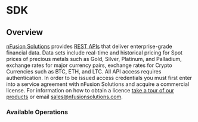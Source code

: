 # SDK

## Overview

[nFusion Solutions](https://nfusionsolutions.com) provides [REST APIs](https://nfusionsolutions.com/data-feeds/) that deliver enterprise-grade financial data. Data sets include real-time and historical pricing for Spot prices of precious metals such as Gold, Silver, Platinum, and Palladium, exchange rates for major currency pairs, exchange rates for Crypto Currencies such as BTC, ETH, and LTC. All API access requires authentication. In order to be issued access credentials you must first enter into a service agreement with nFusion Solutions and acquire a commercial license. For information on how to obtain a licence [take a tour of our products](https://nfusionsolutions.com/nfusion-solutions-metals-gold-price-feed-tour/) or email sales@nfusionsolutions.com.

### Available Operations


